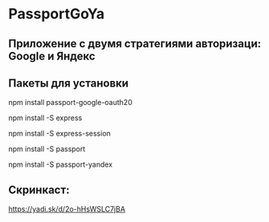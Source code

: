 # PassportGoYa

## Приложение с двумя стратегиями авторизаци: Google и Яндекс
## Пакеты для установки

npm install passport-google-oauth20

npm install -S express 

npm install -S express-session 

npm install -S passport 

npm install -S passport-yandex

## Скринкаст:  

https://yadi.sk/d/2o-hHsWSLC7jBA

